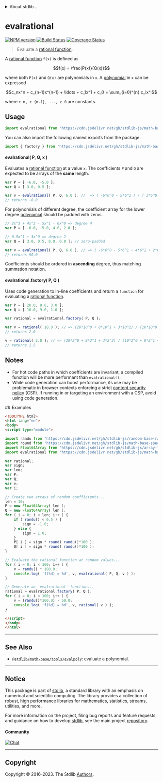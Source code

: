 <!--

@license Apache-2.0

Copyright (c) 2018 The Stdlib Authors.

Licensed under the Apache License, Version 2.0 (the "License");
you may not use this file except in compliance with the License.
You may obtain a copy of the License at

   http://www.apache.org/licenses/LICENSE-2.0

Unless required by applicable law or agreed to in writing, software
distributed under the License is distributed on an "AS IS" BASIS,
WITHOUT WARRANTIES OR CONDITIONS OF ANY KIND, either express or implied.
See the License for the specific language governing permissions and
limitations under the License.

-->


<details>
  <summary>
    About stdlib...
  </summary>
  <p>We believe in a future in which the web is a preferred environment for numerical computation. To help realize this future, we've built stdlib. stdlib is a standard library, with an emphasis on numerical and scientific computation, written in JavaScript (and C) for execution in browsers and in Node.js.</p>
  <p>The library is fully decomposable, being architected in such a way that you can swap out and mix and match APIs and functionality to cater to your exact preferences and use cases.</p>
  <p>When you use stdlib, you can be absolutely certain that you are using the most thorough, rigorous, well-written, studied, documented, tested, measured, and high-quality code out there.</p>
  <p>To join us in bringing numerical computing to the web, get started by checking us out on <a href="https://github.com/stdlib-js/stdlib">GitHub</a>, and please consider <a href="https://opencollective.com/stdlib">financially supporting stdlib</a>. We greatly appreciate your continued support!</p>
</details>

# evalrational

[![NPM version][npm-image]][npm-url] [![Build Status][test-image]][test-url] [![Coverage Status][coverage-image]][coverage-url] <!-- [![dependencies][dependencies-image]][dependencies-url] -->

> Evaluate a [rational function][rational-function].

<section class="intro">

A [rational function][rational-function] `f(x)` is defined as

<!-- <equation class="equation" label="eq:rational_function" align="center" raw="f(x) = \frac{P(x)}{Q(x)}" alt="Rational function definition."> -->

```math
f(x) = \frac{P(x)}{Q(x)}
```

<!-- <div class="equation" align="center" data-raw-text="f(x) = \frac{P(x)}{Q(x)}" data-equation="eq:rational_function">
    <img src="https://cdn.jsdelivr.net/gh/stdlib-js/stdlib@7e0a95722efd9c771b129597380c63dc6715508b/lib/node_modules/@stdlib/math/base/tools/evalrational/docs/img/equation_rational_function.svg" alt="Rational function definition.">
    <br>
</div> -->

<!-- </equation> -->

where both `P(x)` and `Q(x)` are polynomials in `x`. A [polynomial][polynomial] in `x` can be expressed

<!-- <equation class="equation" label="eq:polynomial" align="center" raw="c_nx^n + c_{n-1}x^{n-1} + \ldots + c_1x^1 + c_0 = \sum_{i=0}^{n} c_ix^i" alt="Polynomial expression."> -->

```math
c_nx^n + c_{n-1}x^{n-1} + \ldots + c_1x^1 + c_0 = \sum_{i=0}^{n} c_ix^i
```

<!-- <div class="equation" align="center" data-raw-text="c_nx^n + c_{n-1}x^{n-1} + \ldots + c_1x^1 + c_0 = \sum_{i=0}^{n} c_ix^i" data-equation="eq:polynomial">
    <img src="https://cdn.jsdelivr.net/gh/stdlib-js/stdlib@7e0a95722efd9c771b129597380c63dc6715508b/lib/node_modules/@stdlib/math/base/tools/evalrational/docs/img/equation_polynomial.svg" alt="Polynomial expression.">
    <br>
</div> -->

<!-- </equation> -->

where `c_n, c_{n-1}, ..., c_0` are constants.

</section>

<!-- /.intro -->



<section class="usage">

## Usage

```javascript
import evalrational from 'https://cdn.jsdelivr.net/gh/stdlib-js/math-base-tools-evalrational@esm/index.mjs';
```

You can also import the following named exports from the package:

```javascript
import { factory } from 'https://cdn.jsdelivr.net/gh/stdlib-js/math-base-tools-evalrational@esm/index.mjs';
```

#### evalrational( P, Q, x )

Evaluates a [rational function][rational-function] at a value `x`. The coefficients `P` and `Q` are expected to be arrays of the **same** length.

```javascript
var P = [ -6.0, -5.0 ];
var Q = [ 3.0, 0.5 ];

var v = evalrational( P, Q, 6.0 ); //  => ( -6*6^0 - 5*6^1 ) / ( 3*6^0 + 0.5*6^1 ) = (-6-30)/(3+3)
// returns -6.0
```

For polynomials of different degree, the coefficient array for the lower degree [polynomial][polynomial] should be padded with zeros.

```javascript
// 2x^3 + 4x^2 - 5x^1 - 6x^0 => degree 4
var P = [ -6.0, -5.0, 4.0, 2.0 ];

// 0.5x^1 + 3x^0 => degree 2
var Q = [ 3.0, 0.5, 0.0, 0.0 ]; // zero-padded

var v = evalrational( P, Q, 6.0 ); // => ( -6*6^0 - 5*6^1 + 4*6^2 + 2*6^3 ) / ( 3*6^0 + 0.5*6^1 + 0*6^2 + 0*6^3 ) = (-6-30+144+432)/(3+3)
// returns 90.0
```

Coefficients should be ordered in **ascending** degree, thus matching summation notation.

#### evalrational.factory( P, Q )

Uses code generation to in-line coefficients and return a `function` for evaluating a [rational function][rational-function].

```javascript
var P = [ 20.0, 8.0, 3.0 ];
var Q = [ 10.0, 9.0, 1.0 ];

var rational = evalrational.factory( P, Q );

var v = rational( 10.0 ); // => (20*10^0 + 8*10^1 + 3*10^2) / (10*10^0 + 9*10^1 + 1*10^2) = (20+80+300)/(10+90+100)
// returns 2.0

v = rational( 2.0 ); // => (20*2^0 + 8*2^1 + 3*2^2) / (10*2^0 + 9*2^1 + 1*2^2) = (20+16+12)/(10+18+4)
// returns 1.5
```

</section>

<!-- /.usage -->

<section class="notes">

## Notes

-   For hot code paths in which coefficients are invariant, a compiled function will be more performant than `evalrational()`.
-   While code generation can boost performance, its use may be problematic in browser contexts enforcing a strict [content security policy][mdn-csp] (CSP). If running in or targeting an environment with a CSP, avoid using code generation.

</section>

<!-- /.notes -->

<section class="examples">
## Examples

<!-- eslint no-undef: "error" -->

```html
<!DOCTYPE html>
<html lang="en">
<body>
<script type="module">

import randu from 'https://cdn.jsdelivr.net/gh/stdlib-js/random-base-randu@esm/index.mjs';
import round from 'https://cdn.jsdelivr.net/gh/stdlib-js/math-base-special-round@esm/index.mjs';
import Float64Array from 'https://cdn.jsdelivr.net/gh/stdlib-js/array-float64@esm/index.mjs';
import evalrational from 'https://cdn.jsdelivr.net/gh/stdlib-js/math-base-tools-evalrational@esm/index.mjs';

var rational;
var sign;
var len;
var P;
var Q;
var v;
var i;

// Create two arrays of random coefficients...
len = 10;
P = new Float64Array( len );
Q = new Float64Array( len );
for ( i = 0; i < len; i++ ) {
    if ( randu() < 0.5 ) {
        sign = -1.0;
    } else {
        sign = 1.0;
    }
    P[ i ] = sign * round( randu()*100 );
    Q[ i ] = sign * round( randu()*100 );
}

// Evaluate the rational function at random values...
for ( i = 0; i < 100; i++ ) {
    v = randu() * 100.0;
    console.log( 'f(%d) = %d', v, evalrational( P, Q, v ) );
}

// Generate an `evalrational` function...
rational = evalrational.factory( P, Q );
for ( i = 0; i < 100; i++ ) {
    v = (randu()*100.0) - 50.0;
    console.log( 'f(%d) = %d', v, rational( v ) );
}

</script>
</body>
</html>
```

</section>

<!-- /.examples -->

<!-- Section for related `stdlib` packages. Do not manually edit this section, as it is automatically populated. -->

<section class="related">

* * *

## See Also

-   <span class="package-name">[`@stdlib/math-base/tools/evalpoly`][@stdlib/math/base/tools/evalpoly]</span><span class="delimiter">: </span><span class="description">evaluate a polynomial.</span>

</section>

<!-- /.related -->

<!-- Section for all links. Make sure to keep an empty line after the `section` element and another before the `/section` close. -->


<section class="main-repo" >

* * *

## Notice

This package is part of [stdlib][stdlib], a standard library with an emphasis on numerical and scientific computing. The library provides a collection of robust, high performance libraries for mathematics, statistics, streams, utilities, and more.

For more information on the project, filing bug reports and feature requests, and guidance on how to develop [stdlib][stdlib], see the main project [repository][stdlib].

#### Community

[![Chat][chat-image]][chat-url]

---

## Copyright

Copyright &copy; 2016-2023. The Stdlib [Authors][stdlib-authors].

</section>

<!-- /.stdlib -->

<!-- Section for all links. Make sure to keep an empty line after the `section` element and another before the `/section` close. -->

<section class="links">

[npm-image]: http://img.shields.io/npm/v/@stdlib/math-base-tools-evalrational.svg
[npm-url]: https://npmjs.org/package/@stdlib/math-base-tools-evalrational

[test-image]: https://github.com/stdlib-js/math-base-tools-evalrational/actions/workflows/test.yml/badge.svg?branch=v0.1.0
[test-url]: https://github.com/stdlib-js/math-base-tools-evalrational/actions/workflows/test.yml?query=branch:v0.1.0

[coverage-image]: https://img.shields.io/codecov/c/github/stdlib-js/math-base-tools-evalrational/main.svg
[coverage-url]: https://codecov.io/github/stdlib-js/math-base-tools-evalrational?branch=main

<!--

[dependencies-image]: https://img.shields.io/david/stdlib-js/math-base-tools-evalrational.svg
[dependencies-url]: https://david-dm.org/stdlib-js/math-base-tools-evalrational/main

-->

[chat-image]: https://img.shields.io/gitter/room/stdlib-js/stdlib.svg
[chat-url]: https://app.gitter.im/#/room/#stdlib-js_stdlib:gitter.im

[stdlib]: https://github.com/stdlib-js/stdlib

[stdlib-authors]: https://github.com/stdlib-js/stdlib/graphs/contributors

[umd]: https://github.com/umdjs/umd
[es-module]: https://developer.mozilla.org/en-US/docs/Web/JavaScript/Guide/Modules

[deno-url]: https://github.com/stdlib-js/math-base-tools-evalrational/tree/deno
[umd-url]: https://github.com/stdlib-js/math-base-tools-evalrational/tree/umd
[esm-url]: https://github.com/stdlib-js/math-base-tools-evalrational/tree/esm
[branches-url]: https://github.com/stdlib-js/math-base-tools-evalrational/blob/main/branches.md

[polynomial]: https://en.wikipedia.org/wiki/Polynomial

[rational-function]: https://en.wikipedia.org/wiki/Rational_function

[mdn-csp]: https://developer.mozilla.org/en-US/docs/Web/HTTP/CSP

<!-- <related-links> -->

[@stdlib/math/base/tools/evalpoly]: https://github.com/stdlib-js/math-base-tools-evalpoly/tree/esm

<!-- </related-links> -->

</section>

<!-- /.links -->
